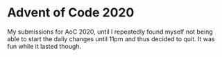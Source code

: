 # Advent of Code 2020

My submissions for AoC 2020, until I repeatedly found myself not being able to start the daily changes until 11pm and thus decided to quit.
It was fun while it lasted though.
